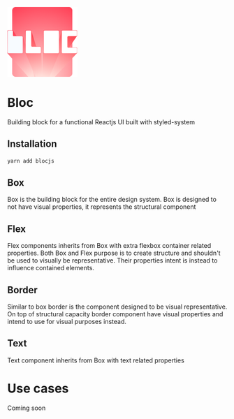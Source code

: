 ![Bloc logo](./logo.png)

# Bloc
Building block for a functional Reactjs UI built with styled-system

## Installation
```sh
yarn add blocjs
```

## Box
Box is the building block for the entire design system.
Box is designed to not have visual properties, it represents the structural component

## Flex
Flex components inherits from Box with extra flexbox container related properties.
Both Box and Flex purpose is to create structure and shouldn't be used to visually be representative.
Their properties intent is instead to influence contained elements.

## Border
Similar to box border is the component designed to be visual representative.
On top of structural capacity border component have visual properties and intend to use for
visual purposes instead.

## Text
Text component inherits from Box with text related properties

# Use cases
Coming soon

